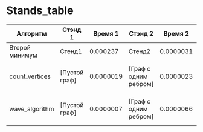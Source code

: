 # Stands_table
|Алгоритм|Стэнд 1|Время 1|Стэнд 2|Время 2|Стэнд 3|Время 3|Стэнд 4|Время 4|Стэнд 5|Время 5|Стэнд 6|Время 6|Стэнд 7|Время 7|Стэнд 8|Время 8|Стэнд 9|Время 9|Стэнд 10|Время 10|
|-|-|-|-|-|-|-|-|-|-|-|-|-|-|-|-|-|-|-|-|-|
|Второй минимум|Стенд1|0.000237|Стенд2|0.0000031|стенд3|0.0000041|стенд4|0.0000041|Стенд5|0.0000035|
|count_vertices|[Пустой граф]|0.0000019|[Граф с одним ребром]|0.0000023|[Граф с несколькими ребрами]|0.0000041|[Граф с повторяющимися вершинами в разных ребрах]|0.0000038|[Граф со строковыми вершинами]|0.0000032|[Граф с вершинами разных типов]|0.0000529|[Количество ребер: 100]|0.0000126|[Количество ребер: 1000]|0.0001666|[Количество ребер: 10000]|0.0009438|[Количество ребер: 100000])|0.014077|
|wave_algorithm|[Пустой граф]|0.0000007|[Граф с одним ребром]|0.0000066|[Граф с несколькими ребрами]|0.0000092|[Граф с повторяющимися вершинами в разных ребрах]|0.0000113|[Граф со строковыми вершинами]|0.0000126|[Граф с вершинами разных типов]|0.0000086|[Количество ребер: 100]|0.0000709|[Количество ребер: 1000]|0.0005881|[Количество ребер: 10000]|0.0110595|[Количество ребер: 100000]|0.0746997|
